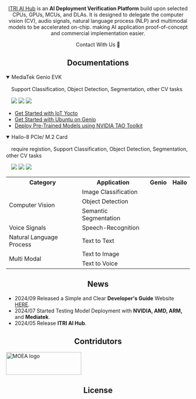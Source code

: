 <div align="center">
  
  [ITRI AI Hub](https://e-aihub.dev/) is an **AI Deployment Verification Platform** build upon selected CPUs, GPUs, MCUs, and DLAs. It is designed to delegate the computer vision (CV), audio signals, natural language process (NLP) and multimodal models to be accelerated on-chip. making AI application proof-of-concept and commercial implementation easier.

Contact With Us :wave:

</div>

## <div align="center">Documentations</div>

<details open>
<summary>MediaTek Genio EVK</summary>

　Support Classification, Object Detection, Segmentation, other CV tasks
  
　![](https://img.shields.io/badge/OS-Yocto_|_Ubuntu-orange) ![](https://img.shields.io/badge/NeuronPilot-v6-blue) ![](https://img.shields.io/badge/Python-3.7-green)
  * [Get Started with IoT Yocto](https://mediatek.gitlab.io/aiot/doc/aiot-dev-guide/master/sw/yocto/get-started.html)
  * [Get Started with Ubuntu on Genio](https://mediatek.gitlab.io/genio/doc/ubuntu/get-started.html)
  * [Deploy Pre-Trained Models using NVIDIA TAO Toolkit](https://mediatek.gitlab.io/genio/doc/tao/index.html)

</details>

<details open>
<summary>Hailo-8 PCIe/ M.2 Card</summary>

　require registion, Support Classification, Object Detection, Segmentation, other CV tasks
  
　![](https://img.shields.io/badge/Data_Compiler-3.27.0-blue) ![](https://img.shields.io/badge/HailoRT-4.17-blue) ![](https://img.shields.io/badge/Python-3.8-green)

</details>


<table>
    <tr>
        <th>Category</th><th>Application</th><th>Genio</th><th>Hailo</th>
    </tr>
    <tr>
        <td rowspan=3>Computer Vision</td>
        <td>Image Classification</td>
    </tr>
    <tr>
        <td>Object Detection</td>
    </tr>
    <tr>
        <td>Semantic Segmentation</td>
    </tr>
    <tr>
        <td rowspan=1>Voice Signals</td>
        <td>Speech-Recognition</td>
    </tr>
    <tr>
        <td rowspan=1>Natural Language Process</td>
        <td>Text to Text</td>
    </tr>
    <tr>
        <td rowspan=2>Multi Modal</td>
        <td>Text to Image</td>
    </tr>
        <tr>
        <td>Text to Voice</td>
    </tr>
</table>

## <div align="center">News</div>

* 2024/09 Released a Simple and Clear **Developer's Guide** Website [HERE](https://r300-ai.github.io/ITRI-AI-Hub/).
* 2024/07 Started Testing Model Deployment with **NVIDIA, AMD, ARM,** and **Mediatek**.
* 2024/05 Release **ITRI AI Hub**.
  
## <div align="center">Contridutors</div>

<a href="https://www.ey.gov.tw/File/B8B426A05E026782" target="AI晶片異質整合模組前瞻製造平台計畫"><img src="https://odas.ida.gov.tw/logo.png" alt="MOEA logo" height="62" width="206"></a>

## <div align="center">License</div>

